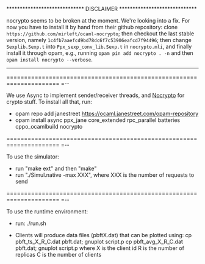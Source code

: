 ***************************** DISCLAIMER *****************************

nocrypto seems to be broken at the moment.  We're looking into a fix.
For now you have to install it by hand from their github repository:
clone `https://github.com/mirleft/ocaml-nocrypto`; then checkout the
last stable version, namely
`1c4fb7aaefcd9bd78dc6f7c53906eafcd7f94496`; then change
`Sexplib.Sexp.t` into `Ppx_sexp_conv_lib.Sexp.t` in `nocrypto.mli`,
and finally install it through opam, e.g., running
`opam pin add nocrypto . -n` and then `opam install nocrypto --verbose`.

**********************************************************************



=====================================================================
=--

We use Async to implement sender/receiver threads, and
[Nocrypto](http://mirleft.github.io/ocaml-nocrypto/doc/index.html) for
crypto stuff.  To install all that, run:

- opam repo add janestreet https://ocaml.janestreet.com/opam-repository
- opam install async ppx_jane core_extended rpc_parallel batteries cppo_ocamlbuild nocrypto


=====================================================================
=--

To use the simulator:

- run "make ext" and then "make"
- run "./Simul.native -max XXX", where XXX is the number of requests
  to send


=====================================================================
=--

To use the runtime environment:

- run: ./run.sh

- Clients will produce data files (pbftX.dat) that can be plotted using:
    cp pbft_ts_X_R_C.dat pbft.dat; gnuplot script.p
    cp pbft_avg_X_R_C.dat pbft.dat; gnuplot script.p
  where X is the client id
        R is the number of replicas
	C is the number of clients
